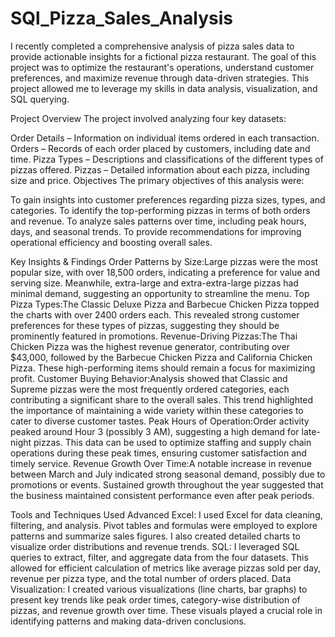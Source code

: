 # SQl_Pizza_Sales_Analysis

I recently completed a comprehensive analysis of pizza sales data to provide actionable insights for a fictional pizza restaurant. The goal of this project was to optimize the restaurant's operations, understand customer preferences, and maximize revenue through data-driven strategies. This project allowed me to leverage my skills in data analysis, visualization, and SQL querying.

Project Overview
The project involved analyzing four key datasets:

Order Details – Information on individual items ordered in each transaction.
Orders – Records of each order placed by customers, including date and time.
Pizza Types – Descriptions and classifications of the different types of pizzas offered.
Pizzas – Detailed information about each pizza, including size and price.
Objectives
The primary objectives of this analysis were:

To gain insights into customer preferences regarding pizza sizes, types, and categories.
To identify the top-performing pizzas in terms of both orders and revenue.
To analyze sales patterns over time, including peak hours, days, and seasonal trends.
To provide recommendations for improving operational efficiency and boosting overall sales.

Key Insights & Findings
Order Patterns by Size:Large pizzas were the most popular size, with over 18,500 orders, indicating a preference for value and serving size. Meanwhile, extra-large and extra-extra-large pizzas had minimal demand, suggesting an opportunity to streamline the menu.
Top Pizza Types:The Classic Deluxe Pizza and Barbecue Chicken Pizza topped the charts with over 2400 orders each. This revealed strong customer preferences for these types of pizzas, suggesting they should be prominently featured in promotions.
Revenue-Driving Pizzas:The Thai Chicken Pizza was the highest revenue generator, contributing over $43,000, followed by the Barbecue Chicken Pizza and California Chicken Pizza. These high-performing items should remain a focus for maximizing profit.
Customer Buying Behavior:Analysis showed that Classic and Supreme pizzas were the most frequently ordered categories, each contributing a significant share to the overall sales. This trend highlighted the importance of maintaining a wide variety within these categories to cater to diverse customer tastes.
Peak Hours of Operation:Order activity peaked around Hour 3 (possibly 3 AM), suggesting a high demand for late-night pizzas. This data can be used to optimize staffing and supply chain operations during these peak times, ensuring customer satisfaction and timely service.
Revenue Growth Over Time:A notable increase in revenue between March and July indicated strong seasonal demand, possibly due to promotions or events. Sustained growth throughout the year suggested that the business maintained consistent performance even after peak periods.

Tools and Techniques Used
Advanced Excel: I used Excel for data cleaning, filtering, and analysis. Pivot tables and formulas were employed to explore patterns and summarize sales figures. I also created detailed charts to visualize order distributions and revenue trends.
SQL: I leveraged SQL queries to extract, filter, and aggregate data from the four datasets. This allowed for efficient calculation of metrics like average pizzas sold per day, revenue per pizza type, and the total number of orders placed.
Data Visualization: I created various visualizations (line charts, bar graphs) to present key trends like peak order times, category-wise distribution of pizzas, and revenue growth over time. These visuals played a crucial role in identifying patterns and making data-driven conclusions.
